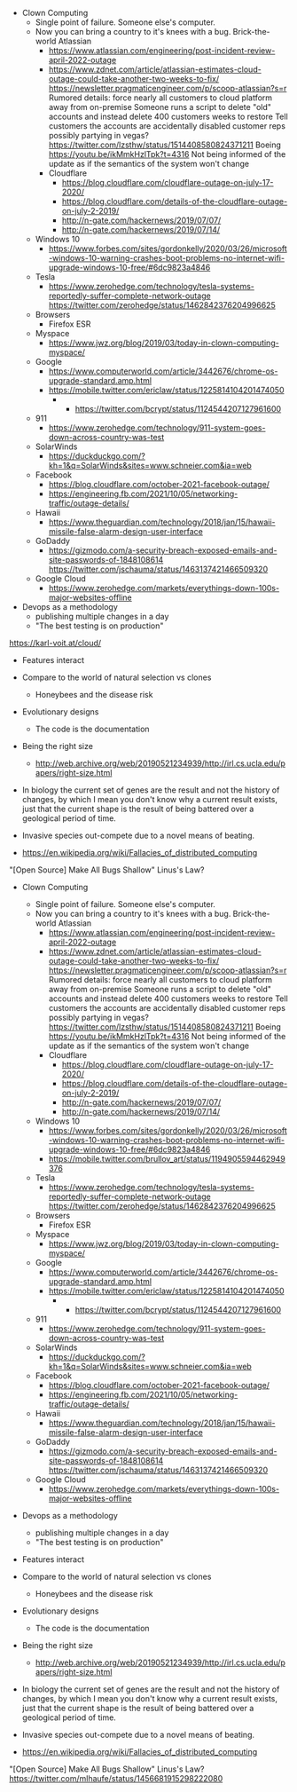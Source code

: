 - Clown Computing
  - Single point of failure. Someone else's computer.
  - Now you can bring a country to it's knees with a bug. Brick-the-world
    Atlassian
    - <https://www.atlassian.com/engineering/post-incident-review-april-2022-outage>
    - <https://www.zdnet.com/article/atlassian-estimates-cloud-outage-could-take-another-two-weeks-to-fix/>
        <https://newsletter.pragmaticengineer.com/p/scoop-atlassian?s=r>
          Rumored details:
          force nearly all customers to cloud platform away from on-premise
          Someone runs a script to delete "old" accounts and instead delete 400 customers
          weeks to restore
          Tell customers the accounts are accidentally disabled
          customer reps possibly partying in vegas?
          <https://twitter.com/lzsthw/status/1514408580824371211>
   Boeing
    <https://youtu.be/ikMmkHzlTpk?t=4316>
      Not being informed of the update as if the semantics of the system won't change
    - Cloudflare
      - <https://blog.cloudflare.com/cloudflare-outage-on-july-17-2020/>
      - <https://blog.cloudflare.com/details-of-the-cloudflare-outage-on-july-2-2019/>
      - <http://n-gate.com/hackernews/2019/07/07/>
      - <http://n-gate.com/hackernews/2019/07/14/>
  - Windows 10
    - <https://www.forbes.com/sites/gordonkelly/2020/03/26/microsoft-windows-10-warning-crashes-boot-problems-no-internet-wifi-upgrade-windows-10-free/#6dc9823a4846>
  - Tesla
    - <https://www.zerohedge.com/technology/tesla-systems-reportedly-suffer-complete-network-outage>
      <https://twitter.com/zerohedge/status/1462842376204996625>
  - Browsers
    - Firefox ESR
  - Myspace
    - <https://www.jwz.org/blog/2019/03/today-in-clown-computing-myspace/>
  - Google
    - <https://www.computerworld.com/article/3442676/chrome-os-upgrade-standard.amp.html>
    - <https://mobile.twitter.com/ericlaw/status/1225814104201474050>
      - - <https://twitter.com/bcrypt/status/1124544207127961600>
  - 911
    - <https://www.zerohedge.com/technology/911-system-goes-down-across-country-was-test>
  - SolarWinds
    - <https://duckduckgo.com/?kh=1&q=SolarWinds&sites=www.schneier.com&ia=web>
  - Facebook
    - <https://blog.cloudflare.com/october-2021-facebook-outage/>
    - <https://engineering.fb.com/2021/10/05/networking-traffic/outage-details/>
  - Hawaii
    - <https://www.theguardian.com/technology/2018/jan/15/hawaii-missile-false-alarm-design-user-interface>
  - GoDaddy
    - <https://gizmodo.com/a-security-breach-exposed-emails-and-site-passwords-of-1848108614>
      <https://twitter.com/jschauma/status/1463137421466509320>
  - Google Cloud
    - <https://www.zerohedge.com/markets/everythings-down-100s-major-websites-offline>
- Devops as a methodology
  - publishing multiple changes in a day
  - "The best testing is on production"

<https://karl-voit.at/cloud/>

- Features interact

- Compare to the world of natural selection vs clones
  - Honeybees and the disease risk

- Evolutionary designs
  - The code is the documentation

- Being the right size
  - <http://web.archive.org/web/20190521234939/http://irl.cs.ucla.edu/papers/right-size.html>

- In biology the current set of genes are the result and not the history of changes, by which I mean
  you don't know why a current result exists, just that the current shape is the result of being battered
  over a geological period of time.
- Invasive species out-compete due to a novel means of beating.

- <https://en.wikipedia.org/wiki/Fallacies_of_distributed_computing>

"[Open Source] Make All Bugs Shallow" Linus's Law?

- Clown Computing
  - Single point of failure. Someone else's computer.
  - Now you can bring a country to it's knees with a bug. Brick-the-world
    Atlassian
    - <https://www.atlassian.com/engineering/post-incident-review-april-2022-outage>
    - <https://www.zdnet.com/article/atlassian-estimates-cloud-outage-could-take-another-two-weeks-to-fix/>
        <https://newsletter.pragmaticengineer.com/p/scoop-atlassian?s=r>
          Rumored details:
          force nearly all customers to cloud platform away from on-premise
          Someone runs a script to delete "old" accounts and instead delete 400 customers
          weeks to restore
          Tell customers the accounts are accidentally disabled
          customer reps possibly partying in vegas?
          <https://twitter.com/lzsthw/status/1514408580824371211>
   Boeing
    <https://youtu.be/ikMmkHzlTpk?t=4316>
      Not being informed of the update as if the semantics of the system won't change
    - Cloudflare
      - <https://blog.cloudflare.com/cloudflare-outage-on-july-17-2020/>
      - <https://blog.cloudflare.com/details-of-the-cloudflare-outage-on-july-2-2019/>
      - <http://n-gate.com/hackernews/2019/07/07/>
      - <http://n-gate.com/hackernews/2019/07/14/>
  - Windows 10
    - <https://www.forbes.com/sites/gordonkelly/2020/03/26/microsoft-windows-10-warning-crashes-boot-problems-no-internet-wifi-upgrade-windows-10-free/#6dc9823a4846>
    - <https://mobile.twitter.com/brullov_art/status/1194905594462949376>
  - Tesla
    - <https://www.zerohedge.com/technology/tesla-systems-reportedly-suffer-complete-network-outage>
      <https://twitter.com/zerohedge/status/1462842376204996625>
  - Browsers
    - Firefox ESR
  - Myspace
    - <https://www.jwz.org/blog/2019/03/today-in-clown-computing-myspace/>
  - Google
    - <https://www.computerworld.com/article/3442676/chrome-os-upgrade-standard.amp.html>
    - <https://mobile.twitter.com/ericlaw/status/1225814104201474050>
      - - <https://twitter.com/bcrypt/status/1124544207127961600>
  - 911
    - <https://www.zerohedge.com/technology/911-system-goes-down-across-country-was-test>
  - SolarWinds
    - <https://duckduckgo.com/?kh=1&q=SolarWinds&sites=www.schneier.com&ia=web>
  - Facebook
    - <https://blog.cloudflare.com/october-2021-facebook-outage/>
    - <https://engineering.fb.com/2021/10/05/networking-traffic/outage-details/>
  - Hawaii
    - <https://www.theguardian.com/technology/2018/jan/15/hawaii-missile-false-alarm-design-user-interface>
  - GoDaddy
    - <https://gizmodo.com/a-security-breach-exposed-emails-and-site-passwords-of-1848108614>
      <https://twitter.com/jschauma/status/1463137421466509320>
  - Google Cloud
    - <https://www.zerohedge.com/markets/everythings-down-100s-major-websites-offline>
- Devops as a methodology
  - publishing multiple changes in a day
  - "The best testing is on production"

- Features interact

- Compare to the world of natural selection vs clones
  - Honeybees and the disease risk

- Evolutionary designs
  - The code is the documentation

- Being the right size
  - <http://web.archive.org/web/20190521234939/http://irl.cs.ucla.edu/papers/right-size.html>

- In biology the current set of genes are the result and not the history of changes, by which I mean
  you don't know why a current result exists, just that the current shape is the result of being battered
  over a geological period of time.
- Invasive species out-compete due to a novel means of beating.

- <https://en.wikipedia.org/wiki/Fallacies_of_distributed_computing>

"[Open Source] Make All Bugs Shallow" Linus's Law?
<https://twitter.com/mlhaufe/status/1456681915298222080>

